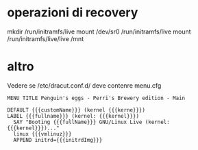 # operazioni di recovery

mkdir /run/initramfs/live
mount /dev/sr0 /run/initramfs/live
mount /run/initramfs/live/live /mnt

# altro
Vedere se /etc/dracut.conf.d/ deve contenre menu.cfg

```
MENU TITLE Penguin's eggs - Perri's Brewery edition - Main

DEFAULT {{{customName}}} (kernel {{{kerne}}})
LABEL {{{fullname}}} (kernel: {{{kernel}}})
  SAY "Booting {{{fullName}}} GNU/Linux Live (kernel: {{{kernel}}})..."
  linux {{{vmlinuz}}}
  APPEND initrd={{{initrdImg}}} 
```
